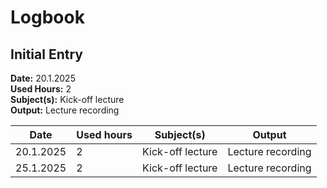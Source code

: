 # Logbook

## Initial Entry
**Date:** 20.1.2025  
**Used Hours:** 2  
**Subject(s):** Kick-off lecture  
**Output:** Lecture recording  

| Date       | Used hours | Subject(s)      | Output            |
|------------|------------|-----------------|-------------------|
| 20.1.2025 | 2          | Kick-off lecture | Lecture recording |
| 25.1.2025 | 2          | Kick-off lecture | Lecture recording |
